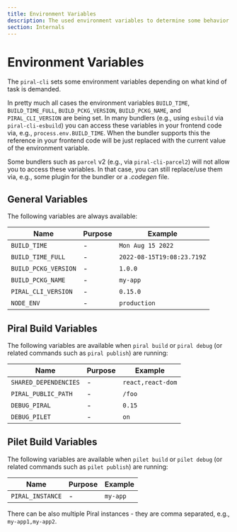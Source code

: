 ```yaml
---
title: Environment Variables
description: The used environment variables to determine some behavior of Piral.
section: Internals
---
```


# Environment Variables

The `piral-cli` sets some environment variables depending on what kind of task is demanded.

In pretty much all cases the environment variables `BUILD_TIME`, `BUILD_TIME_FULL`, `BUILD_PCKG_VERSION`, `BUILD_PCKG_NAME`, and `PIRAL_CLI_VERSION` are being set. In many bundlers (e.g., using `esbuild` via `piral-cli-esbuild`) you can access these variables in your frontend code via, e.g., `process.env.BUILD_TIME`. When the bundler supports this the reference in your frontend code will be just replaced with the current value of the environment variable.

Some bundlers such as `parcel` v2 (e.g., via `piral-cli-parcel2`) will not allow you to access these variables. In that case, you can still replace/use them via, e.g., some plugin for the bundler or a *.codegen* file.

## General Variables

The following variables are always available:

| Name | Purpose | Example |
|------|---------|---------|
| `BUILD_TIME` | - | `Mon Aug 15 2022` |
| `BUILD_TIME_FULL` | - | `2022-08-15T19:08:23.719Z` |
| `BUILD_PCKG_VERSION` | - | `1.0.0` |
| `BUILD_PCKG_NAME` | - | `my-app` |
| `PIRAL_CLI_VERSION` | - | `0.15.0` |
| `NODE_ENV` | - | `production` |

## Piral Build Variables

The following variables are available when `piral build` or `piral debug` (or related commands such as `piral publish`) are running:

| Name | Purpose | Example |
|------|---------|---------|
| `SHARED_DEPENDENCIES` | - | `react,react-dom` |
| `PIRAL_PUBLIC_PATH` | - | `/foo` |
| `DEBUG_PIRAL` | - | `0.15` |
| `DEBUG_PILET` | - | `on` |

## Pilet Build Variables

The following variables are available when `pilet build` or `pilet debug` (or related commands such as `pilet publish`) are running:

| Name | Purpose | Example |
|------|---------|---------|
| `PIRAL_INSTANCE` | - | `my-app` |

There can be also multiple Piral instances - they are comma separated, e.g., `my-app1,my-app2`.
